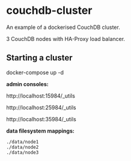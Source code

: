 # couchdb-cluster

An example of a dockerised CouchDB cluster.

3 CouchDB nodes with HA-Proxy load balancer.

## Starting a cluster

   docker-compose up -d

**admin consoles:**

   http://localhost:15984/_utils

   http://localhost:25984/_utils
   
   http://localhost:35984/_utils

**data filesystem mappings:**

    ./data/node1
    ./data/node2
    ./data/node3
